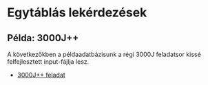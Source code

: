 # Egytáblás lekérdezések

## Példa: 3000J++
A következőkben a példaadatbázisunk a régi 3000J feladatsor kissé felfejlesztett input-fájlja lesz.

- [3000J++ feladat](/feladatsorok/3000J/)
